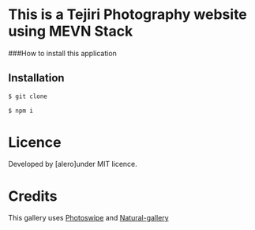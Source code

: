 This is a Tejiri Photography website using MEVN Stack
======================================================


###How to install this application

## Installation

```sh
$ git clone
```

```sh
$ npm i
```

# Licence

Developed by [alero]under MIT licence.

# Credits

This gallery uses [Photoswipe](http://photoswipe.com/)
and [Natural-gallery](https://ecodev.github.io/natural-gallery-js/)
